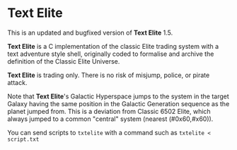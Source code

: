 # Text Elite

This is an updated and bugfixed version of **Text Elite** 1.5.

**Text Elite** is a C implementation of the classic Elite
trading system with a text adventure style shell, originally
coded to formalise and archive the definition of the Classic
Elite Universe.

**Text Elite** is trading only. There is no risk of misjump,
police, or pirate attack.

Note that **Text Elite**'s Galactic Hyperspace jumps to the
system in the target Galaxy having the same position in the
Galactic Generation sequence as the planet jumped from.
This is a deviation from Classic 6502 Elite, which always
jumped to a common "central" system (nearest (#0x60,#x60)).

You can send scripts to `txtelite` with a command such as
`txtelite < script.txt`
